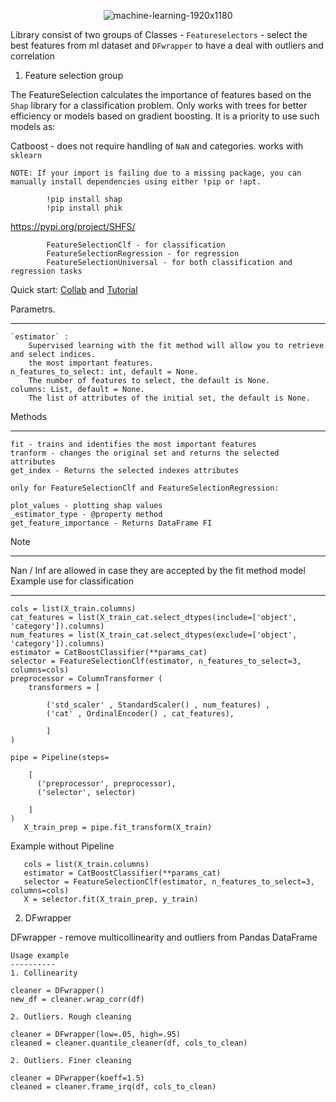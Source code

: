 <p align="center"><img src="https://i.ibb.co/ZXSk6jG/machine-learning-1920x1180.jpg" alt="machine-learning-1920x1180"></p>
 
Library consist of two groups of Classes - `Featureselectors` - select the best features from ml dataset and `DFwrapper` to have a deal with outliers and correlation

1. Feature selection group

The FeatureSelection calculates the importance of features based on the `Shap` library for a classification problem.
  Only works with trees for better efficiency or models based on
  gradient boosting. It is a priority to use such models as:
   
   Catboost - does not require handling of `NaN` and categories. works with `sklearn`

    NOTE: If your import is failing due to a missing package, you can
    manually install dependencies using either !pip or !apt.

            !pip install shap 
            !pip install phik
   
  https://pypi.org/project/SHFS/
  

            FeatureSelectionClf - for classification
            FeatureSelectionRegression - for regression
            FeatureSelectionUniversal - for both classification and regression tasks

  Quick start: [Collab](https://colab.research.google.com/drive/1eP6qZmxcTcsKgjLL7u_pHaM5sZc8346N?usp=sharing) and [Tutorial](https://nbviewer.org/github/ArtyKrafty/featureselectors/blob/main/Tutorial/Tutorials_ipynb_.ipynb)
        

  Parametrs. 
___
    `estimator` :   
        Supervised learning with the fit method will allow you to retrieve and select indices.
        the most important features.
    n_features_to_select: int, default = None.
        The number of features to select, the default is None.
    columns: List, default = None.
        The list of attributes of the initial set, the default is None.
    
  Methods
___
    fit - trains and identifies the most important features
    tranform - changes the original set and returns the selected attributes
    get_index - Returns the selected indexes attributes

    only for FeatureSelectionClf and FeatureSelectionRegression:

    plot_values - plotting shap values
    _estimator_type - @property method 
    get_feature_importance - Returns DataFrame FI
  Note
___
 Nan / Inf are allowed in case
    they are accepted by the fit method model
  Example use for classification
___
    cols = list(X_train.columns)
    cat_features = list(X_train_cat.select_dtypes(include=['object', 'category']).columns)
    num_features = list(X_train_cat.select_dtypes(exclude=['object', 'category']).columns)
    estimator = CatBoostClassifier(**params_cat)
    selector = FeatureSelectionClf(estimator, n_features_to_select=3, columns=cols) 
    preprocessor = ColumnTransformer (
        transformers = [

            ('std_scaler' , StandardScaler() , num_features) ,
            ('cat' , OrdinalEncoder() , cat_features),
            
            ]
    )
    
    pipe = Pipeline(steps=
        
        [ 
          ('preprocessor', preprocessor),
          ('selector', selector)

        ]
    )
       X_train_prep = pipe.fit_transform(X_train)
       
Example without Pipeline

       cols = list(X_train.columns)
       estimator = CatBoostClassifier(**params_cat)
       selector = FeatureSelectionClf(estimator, n_features_to_select=3, columns=cols)
       X = selector.fit(X_train_prep, y_train)


2. DFwrapper

DFwrapper - remove multicollinearity and outliers from Pandas DataFrame

    Usage example
    ----------
    1. Collinearity

    cleaner = DFwrapper()
    new_df = cleaner.wrap_corr(df)

    2. Outliers. Rough cleaning

    cleaner = DFwrapper(low=.05, high=.95)
    cleaned = cleaner.quantile_cleaner(df, cols_to_clean)

    2. Outliers. Finer cleaning

    cleaner = DFwrapper(koeff=1.5)
    cleaned = cleaner.frame_irq(df, cols_to_clean)

